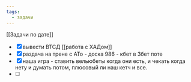 ```yaml
---
tags:
  - задачи
---
```

[[Задачи по дате]]
- [x] вывести ВТСД [[работа с ХАДом]]
- [x] раздача на трене с АТо - доска 986 - кбет в 3бет поте
- [x] наша игра - ставить вельюбеты когда они есть, и чекать когда нету и думать потом, плюсовый ли наш кетч и все.
- [ ] 